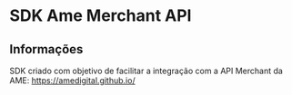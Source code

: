 # SDK Ame Merchant API

## Informações

SDK criado com objetivo de facilitar a integração com a API Merchant da AME: https://amedigital.github.io/
